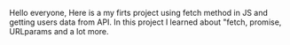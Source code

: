 Hello everyone,
Here is a my firts project using fetch method in JS
and getting users data from API.
In this project I learned about "fetch, promise, URLparams and a lot more.
